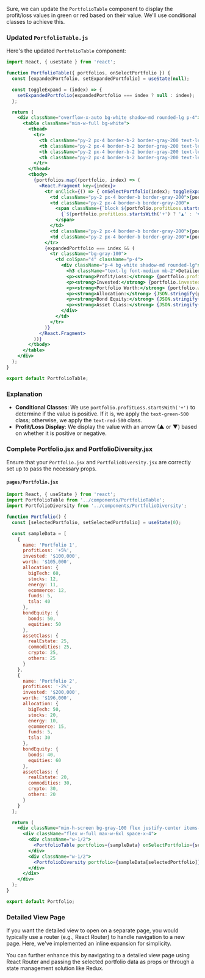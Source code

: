 Sure, we can update the `PortfolioTable` component to display the profit/loss values in green or red based on their value. We'll use conditional classes to achieve this.

### Updated `PortfolioTable.js`

Here's the updated `PortfolioTable` component:

```jsx
import React, { useState } from 'react';

function PortfolioTable({ portfolios, onSelectPortfolio }) {
  const [expandedPortfolio, setExpandedPortfolio] = useState(null);

  const toggleExpand = (index) => {
    setExpandedPortfolio(expandedPortfolio === index ? null : index);
  };

  return (
    <div className="overflow-x-auto bg-white shadow-md rounded-lg p-4">
      <table className="min-w-full bg-white">
        <thead>
          <tr>
            <th className="py-2 px-4 border-b-2 border-gray-200 text-left leading-tight">Portfolio Name</th>
            <th className="py-2 px-4 border-b-2 border-gray-200 text-left leading-tight">Profit/Loss</th>
            <th className="py-2 px-4 border-b-2 border-gray-200 text-left leading-tight">Invested</th>
            <th className="py-2 px-4 border-b-2 border-gray-200 text-left leading-tight">Portfolio Worth</th>
          </tr>
        </thead>
        <tbody>
          {portfolios.map((portfolio, index) => (
            <React.Fragment key={index}>
              <tr onClick={() => { onSelectPortfolio(index); toggleExpand(index); }} className="cursor-pointer hover:bg-gray-100">
                <td className="py-2 px-4 border-b border-gray-200">{portfolio.name}</td>
                <td className="py-2 px-4 border-b border-gray-200">
                  <span className={`block ${portfolio.profitLoss.startsWith('+') ? 'text-green-500' : 'text-red-500'}`}>
                    {`${portfolio.profitLoss.startsWith('+') ? '▲' : '▼'} ${portfolio.profitLoss}`}
                  </span>
                </td>
                <td className="py-2 px-4 border-b border-gray-200">{portfolio.invested}</td>
                <td className="py-2 px-4 border-b border-gray-200">{portfolio.worth}</td>
              </tr>
              {expandedPortfolio === index && (
                <tr className="bg-gray-100">
                  <td colSpan="4" className="p-4">
                    <div className="p-4 bg-white shadow-md rounded-lg">
                      <h3 className="text-lg font-medium mb-2">Detailed View for {portfolio.name}</h3>
                      <p><strong>Profit/Loss:</strong> {portfolio.profitLoss}</p>
                      <p><strong>Invested:</strong> {portfolio.invested}</p>
                      <p><strong>Portfolio Worth:</strong> {portfolio.worth}</p>
                      <p><strong>Allocation:</strong> {JSON.stringify(portfolio.allocation)}</p>
                      <p><strong>Bond Equity:</strong> {JSON.stringify(portfolio.bondEquity)}</p>
                      <p><strong>Asset Class:</strong> {JSON.stringify(portfolio.assetClass)}</p>
                    </div>
                  </td>
                </tr>
              )}
            </React.Fragment>
          ))}
        </tbody>
      </table>
    </div>
  );
}

export default PortfolioTable;
```

### Explanation

- **Conditional Classes**: We use `portfolio.profitLoss.startsWith('+')` to determine if the value is positive. If it is, we apply the `text-green-500` class; otherwise, we apply the `text-red-500` class.
- **Profit/Loss Display**: We display the value with an arrow (▲ or ▼) based on whether it is positive or negative.

### Complete Portfolio.jsx and PortfolioDiversity.jsx

Ensure that your `Portfolio.jsx` and `PortfolioDiversity.jsx` are correctly set up to pass the necessary props.

#### `pages/Portfolio.jsx`

```jsx
import React, { useState } from 'react';
import PortfolioTable from '../components/PortfolioTable';
import PortfolioDiversity from '../components/PortfolioDiversity';

function Portfolio() {
  const [selectedPortfolio, setSelectedPortfolio] = useState(0);

  const sampleData = [
    {
      name: 'Portfolio 1',
      profitLoss: '+5%',
      invested: '$100,000',
      worth: '$105,000',
      allocation: {
        bigTech: 60,
        stocks: 12,
        energy: 11,
        ecommerce: 12,
        funds: 5,
        tsla: 40
      },
      bondEquity: {
        bonds: 50,
        equities: 50
      },
      assetClass: {
        realEstate: 25,
        commodities: 25,
        crypto: 25,
        others: 25
      }
    },
    {
      name: 'Portfolio 2',
      profitLoss: '-2%',
      invested: '$200,000',
      worth: '$196,000',
      allocation: {
        bigTech: 50,
        stocks: 20,
        energy: 10,
        ecommerce: 15,
        funds: 5,
        tsla: 30
      },
      bondEquity: {
        bonds: 40,
        equities: 60
      },
      assetClass: {
        realEstate: 20,
        commodities: 30,
        crypto: 30,
        others: 20
      }
    }
  ];

  return (
    <div className="min-h-screen bg-gray-100 flex justify-center items-center p-4">
      <div className="flex w-full max-w-6xl space-x-4">
        <div className="w-1/2">
          <PortfolioTable portfolios={sampleData} onSelectPortfolio={setSelectedPortfolio} />
        </div>
        <div className="w-1/2">
          <PortfolioDiversity portfolio={sampleData[selectedPortfolio]} />
        </div>
      </div>
    </div>
  );
}

export default Portfolio;
```

### Detailed View Page

If you want the detailed view to open on a separate page, you would typically use a router (e.g., React Router) to handle navigation to a new page. Here, we've implemented an inline expansion for simplicity.

You can further enhance this by navigating to a detailed view page using React Router and passing the selected portfolio data as props or through a state management solution like Redux.